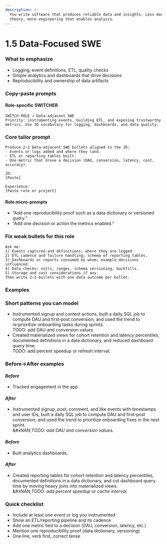 ```yaml
---
description: >-
  You write software that produces reliable data and insights. Less modeling
  theory, more engineering that enables analysis.
---
```


# 1.5 Data-Focused SWE

### **What to emphasize**

* Logging, event definitions, ETL, quality checks
* Simple analytics and dashboards that drive decisions
* Reproducibility and ownership of data artifacts

### Copy-paste prompts

#### **Role‑specific SWITCHER**

```prompt
SWITCH ROLE → Data‑adjacent SWE
Priority: instrumenting events, building ETL, and exposing trustworthy metrics. Use JD vocabulary for logging, dashboards, and data quality.
```

### **Core tailor prompt**

```prompt
Produce 2–3 Data‑adjacent SWE bullets aligned to the JD:
- Events or logs added and where they land.
- ETL or reporting tables built.
- One metric that drove a decision (DAU, conversion, latency, cost, accuracy).

JD:
[Paste]

Experience:
[Paste role or project]
```

#### **Role micro‑prompts**

* “Add one reproducibility proof such as a data dictionary or versioned query.”
* “Add one decision or action the metrics enabled.”

### Fix weak bullets for this role

```prompt
Ask me:
1) Events captured and definitions; where they are logged.
2) ETL cadence and failure handling; schema of reporting tables.
3) Dashboards or reports consumed by whom; example decisions influenced.
4) Data checks: nulls, ranges, schema versioning, backfills.
5) Storage and cost considerations if any.
Then write 2–3 bullets with one data outcome per bullet.
```

### Examples

### Short patterns you can model

* Instrumented signup and content actions, built a daily SQL job to compute DAU and first‑post conversion, and used the trend to re‑prioritize onboarding tasks during sprints.\
  TODO: add DAU and conversion values.
* Created materialized views for cohort retention and latency percentiles, documented definitions in a data dictionary, and reduced dashboard query time.\
  TODO: add percent speedup or refresh interval.

### **Before→After examples**

#### _Before_

* Tracked engagement in the app.

#### _After_

* Instrumented signup, post, comment, and like events with timestamps and user IDs, built a daily SQL job to compute DAU and first‑post conversion, and used the trend to prioritize onboarding fixes in the next sprint.\
  &#xNAN;_&#x54;ODO: add DAU and conversion values._

#### _Before_

* Built analytics dashboards.

#### _After_

* Created reporting tables for cohort retention and latency percentiles, documented definitions in a data dictionary, and cut dashboard query time by moving heavy joins into materialized views.\
  &#xNAN;_&#x54;ODO: add percent speedup or cache interval._

### Quick checklist

* Include at least one event or log you instrumented
* Show an ETL/reporting pipeline and its cadence
* Add one metric tied to a decision (DAU, conversion, latency, etc.)
* Mention one reproducibility proof (data dictionary, versioning)
* One line, verb first, correct tense
